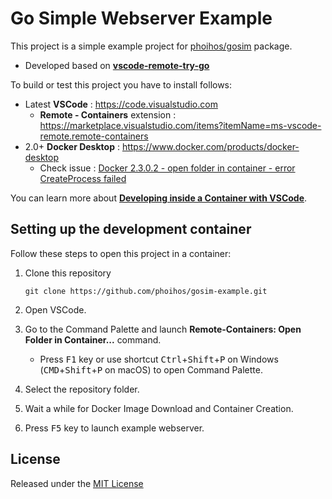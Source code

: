 # Go Simple Webserver Example

This project is a simple example project for [phoihos/gosim](https://github.com/phoihos/gosim) package. 
- Developed based on **[vscode-remote-try-go](https://github.com/microsoft/vscode-remote-try-go)**

To build or test this project you have to install follows:
- Latest **VSCode** : https://code.visualstudio.com
    - **Remote - Containers** extension : https://marketplace.visualstudio.com/items?itemName=ms-vscode-remote.remote-containers
- 2.0+ **Docker Desktop** : https://www.docker.com/products/docker-desktop
    - Check issue : [Docker 2.3.0.2 - open folder in container - error CreateProcess failed](https://github.com/microsoft/vscode-remote-release/issues/2975)

You can learn more about **[Developing inside a Container with VSCode](https://aka.ms/vscode-remote/containers)**.

## Setting up the development container

Follow these steps to open this project in a container:

1. Clone this repository
    >
    ```
    git clone https://github.com/phoihos/gosim-example.git
    ```

2. Open VSCode.

3. Go to the Command Palette and launch **Remote-Containers: Open Folder in Container...** command.
   - Press <kbd>F1</kbd> key or use shortcut <kbd>Ctrl</kbd>+<kbd>Shift</kbd>+<kbd>P</kbd> on Windows (<kbd>CMD</kbd>+<kbd>Shift</kbd>+<kbd>P</kbd> on macOS) to open Command Palette.

4. Select the repository folder.

5. Wait a while for Docker Image Download and Container Creation.

6. Press <kbd>F5</kbd> key to launch example webserver.

## License

Released under the [MIT License](LICENSE)

